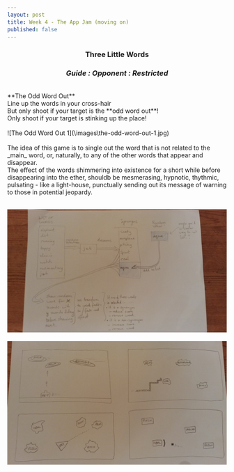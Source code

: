 ```yaml
---
layout: post
title: Week 4 - The App Jam (moving on)
published: false
---
```


### **<center>Three Little Words</center>** ###

### _<center>Guide : Opponent : Restricted</center>_ ###
<br>
**The Odd Word Out**<br>
Line up the words in your cross-hair<br>
But only shoot if your target is the **odd word out**!<br>
Only shoot if your target is stinking up the place!<br><br>
![The Odd Word Out 1](\images\the-odd-word-out-1.jpg)<br><br>
The idea of this game is to single out the word that is not related to the _main_ word, or, naturally, to any of the other words that appear and disappear.<br>
The effect of the words shimmering into existence for a short while before disappearing into the ether, shouldb be mesmerasing, hypnotic, thythmic, pulsating - like a light-house, punctually sending out its message of warning to those in potential jeopardy.<br><br>

![The Odd Word Out 2](\images\the-odd-word-out-2.jpg)<br><br>
![Word Arcade Games](\images\word-arcade-1.jpg)<br>
